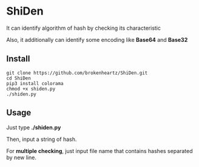 # ShiDen

It can identify algorithm of hash by checking its characteristic

Also, it additionally can identify some encoding like __Base64__ and __Base32__

## Install

```
git clone https://github.com/brokenheartz/ShiDen.git
cd ShiDen
pip3 install colorama
chmod +x shiden.py
./shiden.py
```

## Usage

Just type **./shiden.py**

Then, input a string of hash.

For __multiple checking__, just input file name that contains hashes separated by new line.
